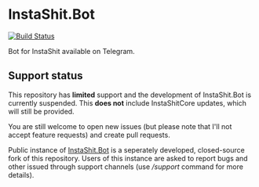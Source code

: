 # InstaShit.Bot

[![Build Status](https://travis-ci.org/konrad11901/InstaShit.Bot.svg?branch=master)](https://travis-ci.org/konrad11901/InstaShit.Bot)

Bot for InstaShit available on Telegram.

## Support status

This repository has **limited** support and the development of InstaShit.Bot is currently suspended. This **does not** include InstaShitCore updates, which will still be provided.

You are still welcome to open new issues (but please note that I'll not accept feature requests) and create pull requests.

Public instance of [InstaShit.Bot](https://t.me/InstaShitBot) is a seperately developed, closed-source fork of this repository. Users of this instance are asked to report bugs and other issued through support channels (use */support* command for more details).
